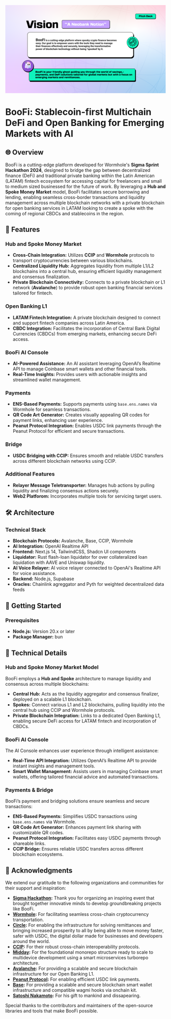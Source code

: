 ![hero](boofi-preview.png)

# BooFi: Stablecoin-first Multichain DeFi and Open Banking for Emerging Markets with AI

## 🌐 Overview

BooFi is a cutting-edge platform developed for Wormhole's **Sigma Sprint Hackathon 2024**, designed to bridge the gap between decentralized finance (DeFi) and traditional private banking within the Latin American (LATAM) fintech ecosystem for accessing capital for freelancers and small to medium sized businessed for the future of work. By leveraging a **Hub and Spoke Money Market** model, BooFi facilitates secure borrowing and lending, enabling seamless cross-border transactions and liquidity management across multiple blockchain networks with a private blockchain for open banking services in LATAM looking to create a spoke with the coming of regional CBDCs and stablecoins in the region.

## 🚀 Features

### **Hub and Spoke Money Market**
- **Cross-Chain Integration:** Utilizes **CCIP** and **Wormhole** protocols to transport cryptocurrencies between various blockchains.
- **Centralized Liquidity Hub:** Aggregates liquidity from multiple L1/L2 blockchains into a central hub, ensuring efficient liquidity management and consensus finalization.
- **Private Blockchain Connectivity:** Connects to a private blockchain or L1 network (**Avalanche**) to provide robust open banking financial services tailored for fintech.

### **Open Banking L1**
- **LATAM Fintech Integration:** A private blockchain designed to connect and support fintech companies across Latin America.
- **CBDC Integration:** Facilitates the incorporation of Central Bank Digital Currencies (CBDCs) from emerging markets, enhancing secure DeFi access.

### **BooFi AI Console**
- **AI-Powered Assistance:** An AI assistant leveraging OpenAI’s Realtime API to manage Coinbase smart wallets and other financial tools.
- **Real-Time Insights:** Provides users with actionable insights and streamlined wallet management.

### **Payments**
- **ENS-Based Payments:** Supports payments using `base.ens.names` via Wormhole for seamless transactions.
- **QR Code Art Generator:** Creates visually appealing QR codes for payment links, enhancing user experience.
- **Peanut Protocol Integration:** Enables USDC link payments through the Peanut Protocol for efficient and secure transactions.

### **Bridge**
- **USDC Bridging with CCIP:** Ensures smooth and reliable USDC transfers across different blockchain networks using CCIP.

### **Additional Features**
- **Relayer Message Teletransporter:** Manages hub actions by pulling liquidity and finalizing consensus actions securely.
- **Web2 Platforom:** Incorporates multiple tools for servicing target users.

## 🛠 Architecture

### **Technical Stack**
- **Blockchain Protocols:** Avalanche, Base, CCIP, Wormhole
- **AI Integration:** OpenAI Realtime API
- **Frontend:** Next.js 14, TailwindCSS, Shadcn UI components
- **Liquidator:** Rust flash-loan liquidator for over collateralized loan liquidation with AAVE and Uniswap liquidity.
- **AI Voice Relayer:**  AI voice relayer connected to OpenAi's Realtime API for voice assistance.
- **Backend:** Node.js, Supabase
- **Oracles:** Chainlink agreggator and Pyth for weighted decentralized data feeds

## 🔧 Getting Started

### **Prerequisites**
- **Node.js:** Version 20.x or later
- **Package Manager:** bun


## 🧩 Technical Details

### **Hub and Spoke Money Market Model**
BooFi employs a **Hub and Spoke** architecture to manage liquidity and consensus across multiple blockchains:
- **Central Hub:** Acts as the liquidity aggregator and consensus finalizer, deployed on a scalable L1 blockchain.
- **Spokes:** Connect various L1 and L2 blockchains, pulling liquidity into the central hub using CCIP and Wormhole protocols.
- **Private Blockchain Integration:** Links to a dedicated Open Banking L1, enabling secure DeFi access for LATAM fintech and incorporation of CBDCs.

### **BooFi AI Console**
The AI Console enhances user experience through intelligent assistance:
- **Real-Time API Integration:** Utilizes OpenAI’s Realtime API to provide instant insights and management tools.
- **Smart Wallet Management:** Assists users in managing Coinbase smart wallets, offering tailored financial advice and automated transactions.

### **Payments & Bridge**
BooFi’s payment and bridging solutions ensure seamless and secure transactions:
- **ENS-Based Payments:** Simplifies USDC transactions using `base.ens.names` via Wormhole.
- **QR Code Art Generator:** Enhances payment link sharing with customizable QR codes.
- **Peanut Protocol Integration:** Facilitates easy USDC payments through shareable links.
- **CCIP Bridge:** Ensures reliable USDC transfers across different blockchain ecosystems.


## 🙏 Acknowledgments

We extend our gratitude to the following organizations and communities for their support and inspiration:

- **[Sigma Hackathon](https://www.sigma-hackathon.com/):** Thank you for organizing an inspiring event that brought together innovative minds to develop groundbreaking projects like BooFi.
- **[Wormhole](https://wormholenetwork.com/):** For facilitating seamless cross-chain cryptocurrency transportation.
- **[Circle](https://www.circle.com/):** For enabling the infrastructure for solving remittances and bringing increased prosperity to all by being able to move money faster, safer with USDC, the digital dollar made for businesses and developers around the world.
- **[CCIP](https://chain.link/ccip):** For their robust cross-chain interoperability protocols.
- **[Midday](https://midday.ai/):** For the foundational monorepo structure ready to scale to multidevice development using a smart microservices turborepo architecture.
- **[Avalanche](https://www.avax.network/):** For providing a scalable and secure blockchain infrastructure for our Open Banking L1.
- **[Peanut Protocol](https://peanutprotocol.com/):** For enabling efficient USDC link payments.
- **[Base](https://base.org/):** For providing a scalable and secure blockchain smart wallet infrastructure and compatible wagmi hooks via onchain kit.
- **[Satoshi Nakamoto](https://bitcoin.org/bitcoin.pdf):** For his gift to mankind and dissapearing.

Special thanks to the contributors and maintainers of the open-source libraries and tools that make BooFi possible.
